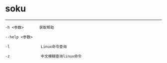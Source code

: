 # soku
---------------------------
    -h <参数>       获取帮助

    --help <参数>

    -l              Linux命令查询

    -z              中文模糊查询linux命令
